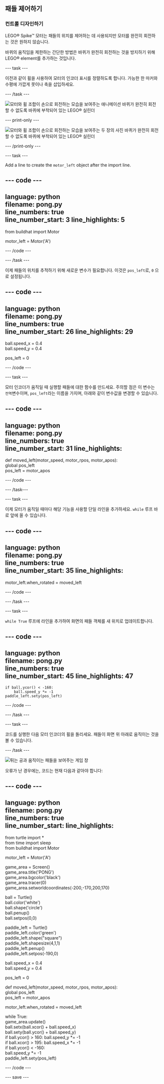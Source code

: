 ## 패들 제어하기

### 컨트롤 디자인하기

LEGO® Spike™ 모터는 패들의 위치를 제어하는 데 사용되지만 모터를 완전히 회전하는 것은 원하지 않습니다.

바퀴의 움직임을 제한하는 간단한 방법은 바퀴가 완전히 회전하는 것을 방지하기 위해 LEGO® element를 추가하는 것입니다.

--- task ---

이전과 같이 휠을 사용하여 모터의 인코더 표시를 정렬하도록 합니다. 가능한 한 마커와 수평에 가깝게 못이나 축을 삽입하세요.

--- /task ---

![모터와 휠 조합이 손으로 회전하는 모습을 보여주는 애니메이션 바퀴가 완전히 회전할 수 없도록 바퀴에 부착되어 있는 LEGO® 실린더](images/motor_block.gif)

--- print-only ---

![모터와 휠 조합이 손으로 회전하는 모습을 보여주는 두 장의 사진 바퀴가 완전히 회전할 수 없도록 바퀴에 부착되어 있는 LEGO® 실린더](images/sidebyside.png)

--- /print-only ---


--- task ---

Add a line to create the `motor_left` object after the import line.

--- code ---
---
language: python   
filename: pong.py   
line_numbers: true   
line_number_start: 3
line_highlights: 5
---

from buildhat import Motor

motor_left = Motor('A')

--- /code ---

--- /task ---

이제 패들의 위치를 추적하기 위해 새로운 변수가 필요합니다. 이것은 `pos_left`로, `0` 으로 설정됩니다.

--- code ---
---
language: python   
filename: pong.py   
line_numbers: true   
line_number_start: 26
line_highlights: 29
---

ball.speed_x = 0.4   
ball.speed_y = 0.4

pos_left = 0

--- /code ---

--- task ---

모터 인코더가 움직일 때 실행할 패들에 대한 함수를 만드세요. 주의할 점은 이 변수는 `전역`변수이며, `pos_left`라는 이름을 가지며, 아래와 같이 변수값을 변경할 수 있습니다.

--- code ---
---
language: python   
filename: pong.py   
line_numbers: true   
line_number_start: 31
line_highlights:
---

def moved_left(motor_speed, motor_rpos, motor_apos):   
global pos_left   
pos_left = motor_apos

--- /code ---

--- /task---

--- task ---

이제 모터가 움직일 때마다 해당 기능을 사용할 단일 라인을 추가하세요. `while` 루프 바로 앞에 올 수 있습니다.

--- code ---
---
language: python   
filename: pong.py   
line_numbers: true   
line_number_start: 35
line_highlights:
---

motor_left.when_rotated = moved_left

--- /code ---

--- /task ---

--- task ---

`while True` 루프에 라인을 추가하여 화면의 패들 객체를 새 위치로 업데이트합니다.

--- code ---
---
language: python   
filename: pong.py   
line_numbers: true   
line_number_start: 45
line_highlights: 47
---

    if ball.ycor() < -160:   
        ball.speed_y *= -1   
    paddle_left.sety(pos_left)

--- /code ---

--- /task ---

--- task ---

코드를 실행한 다음 모터 인코더의 휠을 돌리세요. 패들이 화면 위 아래로 움직이는 것을 볼 수 있습니다.

--- /task ---

![튀는 공과 움직이는 패들을 보여주는 게임 창](images/moving_paddle.gif)

오류가 난 경우에는, 코드는 현재 다음과 같아야 합니다:

--- code ---
---
language: python   
filename: pong.py   
line_numbers: true   
line_number_start:
line_highlights:
---

from turtle import *   
from time import sleep   
from buildhat import Motor

motor_left = Motor('A')

game_area = Screen()   
game_area.title('PONG')   
game_area.bgcolor('black')   
game_area.tracer(0)   
game_area.setworldcoordinates(-200,-170,200,170)

ball = Turtle()   
ball.color('white')   
ball.shape('circle')   
ball.penup()   
ball.setpos(0,0)

paddle_left = Turtle()   
paddle_left.color('green')   
paddle_left.shape("square")   
paddle_left.shapesize(4,1,1)   
paddle_left.penup()   
paddle_left.setpos(-190,0)

ball.speed_x = 0.4   
ball.speed_y = 0.4

pos_left = 0


def moved_left(motor_speed, motor_rpos, motor_apos):   
global pos_left   
pos_left = motor_apos


motor_left.when_rotated = moved_left

while True:   
game_area.update()   
ball.setx(ball.xcor() + ball.speed_x)   
ball.sety(ball.ycor() + ball.speed_y)   
if ball.ycor() > 160: ball.speed_y *= -1   
if ball.xcor() > 195: ball.speed_x *= -1   
if ball.ycor() < -160:   
ball.speed_y *= -1   
paddle_left.sety(pos_left)

--- /code ---

--- save ---